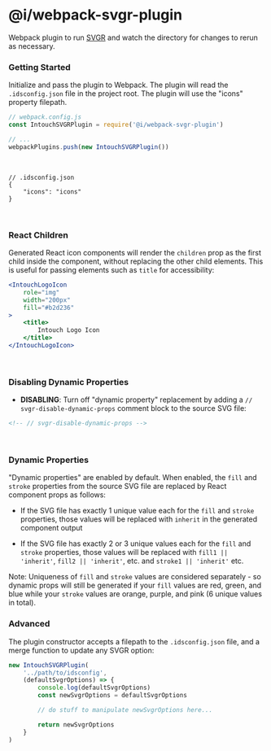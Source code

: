# @i/webpack-svgr-plugin

Webpack plugin to run [SVGR](https://github.com/gregberge/svgr) and watch the directory for changes to rerun as necessary.



### Getting Started

Initialize and pass the plugin to Webpack. The plugin will read the `.idsconfig.json` file in the project root. The plugin will use the "icons" property filepath.
<br>

```js
// webpack.config.js
const IntouchSVGRPlugin = require('@i/webpack-svgr-plugin')

// ...
webpackPlugins.push(new IntouchSVGRPlugin())
```
<br>

```jsonc
// .idsconfig.json
{
    "icons": "icons"
}
```
<br>


### React Children

Generated React icon components will render the `children` prop as the first child inside the component, without replacing the other child elements. This is useful for passing elements such as `title` for accessibility:

```jsx
<IntouchLogoIcon
    role="img"
    width="200px"
    fill="#b2d236"
>
    <title>
        Intouch Logo Icon
    </title>
</IntouchLogoIcon>
```
<br>


### Disabling Dynamic Properties

* **DISABLING**: Turn off "dynamic property" replacement by adding a `// svgr-disable-dynamic-props` comment block to the source SVG file:
```html
<!-- // svgr-disable-dynamic-props -->
```
<br>


### Dynamic Properties

"Dynamic properties" are enabled by default. When enabled, the `fill` and `stroke` properties from the source SVG file are replaced by React component props as follows:

* If the SVG file has exactly 1 unique value each for the `fill` and `stroke` properties, those values will be replaced with `inherit` in the generated component output

* If the SVG file has exactly 2 or 3 unique values each for the `fill` and `stroke` properties, those values will be replaced with `fill1 || 'inherit'`, `fill2 || 'inherit'`, etc. and `stroke1 || 'inherit'` etc.

Note: Uniqueness of `fill` and `stroke` values are considered separately - so dynamic props will still be generated if your `fill` values are red, green, and blue while your `stroke` values are orange, purple, and pink (6 unique values in total).



### Advanced

The plugin constructor accepts a filepath to the `.idsconfig.json` file, and a merge function to update any SVGR option:

```js
new IntouchSVGRPlugin(
    '../path/to/idsconfig',
    (defaultSvgrOptions) => {
        console.log(defaultSvgrOptions)
        const newSvgrOptions = defaultSvgrOptions

        // do stuff to manipulate newSvgrOptions here...

        return newSvgrOptions
    }
)
```
